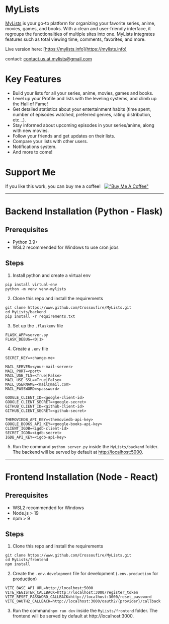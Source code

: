 # MyLists

[MyLists](https://mylists.info) is your go-to platform for organizing your favorite series, anime, movies, games, and books. 
With a clean and user-friendly interface, it regroups the functionalities of multiple sites into one.
MyLists integrates features such as total viewing time, comments, favorites, and more.

Live version here: [https://mylists.info](https://mylists.info)

contact: <contact.us.at.mylists@gmail.com> 


# Key Features

* Build your lists for all your series, anime, movies, games and books. 
* Level up your Profile and lists with the leveling systems, and climb up the Hall of Fame!
* Get detailed statistics about your entertainment habits (time spent, number of episodes watched, preferred genres, rating distribution, etc...).
* Stay informed about upcoming episodes in your series/anime, along with new movies.
* Follow your friends and get updates on their lists.
* Compare your lists with other users.
* Notifications system.
* And more to come!

# Support Me

If you like this work, you can buy me a coffee! &nbsp;
[!["Buy Me A Coffee"](https://www.buymeacoffee.com/assets/img/custom_images/orange_img.png)](https://www.buymeacoffee.com/crossoufire)


---


# Backend Installation (Python - Flask)

## Prerequisites

* Python 3.9+
* WSL2 recommended for Windows to use cron jobs

## Steps
1. Install python and create a virtual env
```
pip install virtual-env
python -m venv venv-mylists
```

2. Clone this repo and install the requirements
```
git clone https://www.github.com/Crossoufire/MyLists.git
cd MyLists/backend
pip install -r requirements.txt
```

3. Set up the `.flaskenv` file
```
FLASK_APP=server.py
FLASK_DEBUG=<0|1>
```

4. Create a `.env` file
```
SECRET_KEY=<change-me>

MAIL_SERVER=<your-mail-server>
MAIL_PORT=<port>
MAIL_USE_TLS=<True|False>
MAIL_USE_SSL=<True|False>
MAIL_USERNAME=<mail@mail.com>
MAIL_PASSWORD=<password>

GOOGLE_CLIENT_ID=<google-client-id>
GOOGLE_CLIENT_SECRET=<google-secret>
GITHUB_CLIENT_ID=<github-client-id>
GITHUB_CLIENT_SECRET=<github-secret>

THEMOVIEDB_API_KEY=<themoviedb-api-key>
GOOGLE_BOOKS_API_KEY=<google-books-api-key>
CLIENT_IGDB=<igdb-client-id>
SECRET_IGDB=<igdb-secret>
IGDB_API_KEY=<igdb-api-key>
```

5. Run the command `python server.py` inside the `MyLists/backend` folder. 
The backend will be served by default at [http://localhost:5000](http://localhost:5000).

---


# Frontend Installation (Node - React)

## Prerequisites
- WSL2 recommended for Windows
- Node.js > 19
- npm > 9

## Steps
1. Clone this repo and install the requirements
```
git clone https://www.github.com/Crossoufire/MyLists.git
cd MyLists/frontend
npm install
```

2. Create the `.env.development` file for development (`.env.production` for production)
```
VITE_BASE_API_URL=http://localhost:5000
VITE_REGISTER_CALLBACK=http://localhost:3000/register_token
VITE_RESET_PASSWORD_CALLBACK=http://localhost:3000/reset_password
VITE_OAUTH2_CALLBACK=http://localhost:3000/oauth2/{provider}/callback
```
3. Run the command`npm run dev` inside the `MyLists/frontend` folder. The frontend will be served by default at http://localhost:3000.


